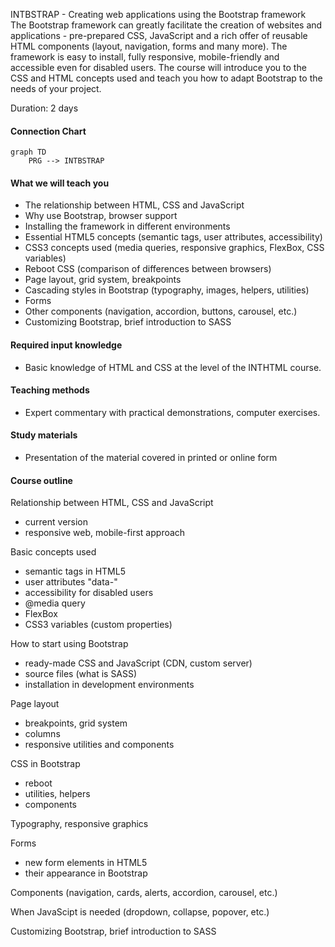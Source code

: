 INTBSTRAP - Creating web applications using the Bootstrap framework  
The Bootstrap framework can greatly facilitate the creation of websites and applications - pre-prepared CSS, JavaScript and a rich offer of reusable HTML components (layout, navigation, forms and many more). The framework is easy to install, fully responsive, mobile-friendly and accessible even for disabled users. The course will introduce you to the CSS and HTML concepts used and teach you how to adapt Bootstrap to the needs of your project.     

Duration: 2 days

#### Connection Chart
```mermaid
graph TD
    PRG --> INTBSTRAP
```

#### What we will teach you
* The relationship between HTML, CSS and JavaScript
* Why use Bootstrap, browser support
* Installing the framework in different environments
* Essential HTML5 concepts (semantic tags, user attributes, accessibility)
* CSS3 concepts used (media queries, responsive graphics, FlexBox, CSS variables) 
* Reboot CSS (comparison of differences between browsers)
* Page layout, grid system, breakpoints
* Cascading styles in Bootstrap (typography, images, helpers, utilities)
* Forms
* Other components (navigation, accordion, buttons, carousel, etc.)
* Customizing Bootstrap, brief introduction to SASS

#### Required input knowledge
* Basic knowledge of HTML and CSS at the level of the INTHTML course.

#### Teaching methods
* Expert commentary with practical demonstrations, computer exercises.

#### Study materials
* Presentation of the material covered in printed or online form

#### Course outline
Relationship between HTML, CSS and JavaScript
* current version
* responsive web, mobile-first approach

Basic concepts used
* semantic tags in HTML5
* user attributes "data-"
* accessibility for disabled users
* @media query
* FlexBox
* CSS3 variables (custom properties)

How to start using Bootstrap
* ready-made CSS and JavaScript (CDN, custom server)
* source files (what is SASS)
* installation in development environments

Page layout
* breakpoints, grid system
* columns
* responsive utilities and components

CSS in Bootstrap
* reboot
* utilities, helpers
* components

Typography, responsive graphics

Forms
* new form elements in HTML5
* their appearance in Bootstrap

Components (navigation, cards, alerts, accordion, carousel, etc.)

When JavaScipt is needed (dropdown, collapse, popover, etc.)

Customizing Bootstrap, brief introduction to SASS
